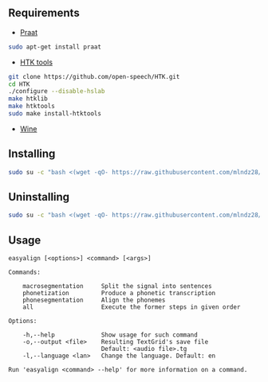 ## Requirements

* [Praat](https://www.fon.hum.uva.nl/praat/download_linux)

```sh
sudo apt-get install praat
```

* [HTK tools](https://github.com/open-speech/HTK)

```sh
git clone https://github.com/open-speech/HTK.git
cd HTK
./configure --disable-hslab
make htklib
make htktools
sudo make install-htktools
```

* [Wine](https://wiki.winehq.org/Download)

## Installing

```sh
sudo su -c "bash <(wget -qO- https://raw.githubusercontent.com/mlndz28/praat-easyalign-linux/master/installer.sh)" root
```

## Uninstalling

```sh
sudo su -c "bash <(wget -qO- https://raw.githubusercontent.com/mlndz28/praat-easyalign-linux/master/uninstaller.sh)" root
```


## Usage

```
easyalign [<options>] <command> [<args>]

Commands:

    macrosegmentation     Split the signal into sentences 
    phonetization         Produce a phonetic transcription
    phonesegmentation     Align the phonemes
    all                   Execute the former steps in given order

Options:
    
    -h,--help             Show usage for such command
    -o,--output <file>    Resulting TextGrid's save file 
                          Default: <audio file>.tg
    -l,--language <lan>   Change the language. Default: en

Run 'easyalign <command> --help' for more information on a command.

```